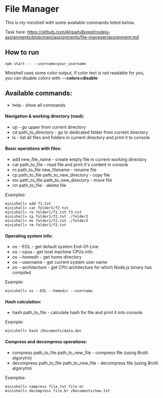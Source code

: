 # File Manager

This is my minishell with some available commands listed below.

Task here: https://github.com/AlreadyBored/nodejs-assignments/blob/main/assignments/file-manager/assignment.md

## How to run

```
npm start -- --username=your_username
```

Minishell uses some color output, if color text is not readable for you,  
you can disable colors with: **--colors=disable**

## Available commands:

-   help - show all commands

#### Navigation & working directory (nwd):

-   up - go upper from current directory
-   cd path_to_directory - go to dedicated folder from current directory
-   ls - list all files and folders in current directory and print it to console

#### Basic operations with files:

-   add new_file_name - create empty file in current working directory
-   cat path_to_file - read file and print it's content in console
-   rn path_to_file new_filename - rename file
-   cp path_to_file path_to_new_directory - copy file
-   mv path_to_file path_to_new_directory - move file
-   rm path_to_file - delete file

Examples:

```
minishell> add f1.txt
minishell> cat folder1/f2.txt
minishell> rn folder1/f2.txt f3.txt
minishell> cp folder1/f2.txt ./folder2
minishell> mv folder1/f2.txt ./folder3
minishell> rm folder1/f2.txt
```

#### Operating system info:

-   os --EOL - get default system End-Of-Line
-   os --cpus - get host machine CPUs info
-   os --homedir - get home directory
-   os --username - get current system user name
-   os --architecture - get CPU architecture for which Node.js binary has compiled

Example:

```
minishell> os --EOL --homedir --username
```

#### Hash calculation:

-   hash path_to_file - calculate hash for file and print it into console

Example:

```
minishell> hash /Documents/data.doc
```

#### Compress and decompress operations:

-   compress path_to_file path_to_new_file - compress file (using Brotli algorytm)
-   decompress path_to_file path_to_new_file - decompress file (using Brotli algorytm)

Examples:

```
minishell> compress file.txt file.br
minishell> decompress file.br /Documents/new.txt
```
